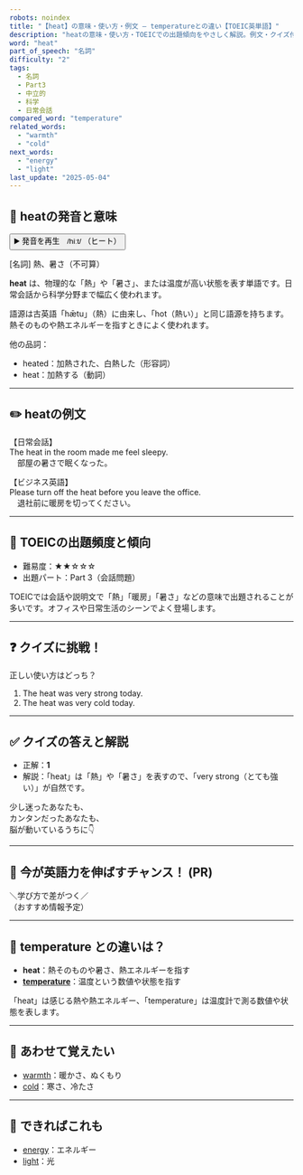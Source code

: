 ```yaml
---
robots: noindex
title: "【heat】の意味・使い方・例文 ― temperatureとの違い【TOEIC英単語】"
description: "heatの意味・使い方・TOEICでの出題傾向をやさしく解説。例文・クイズ付きでtemperatureとの違いもわかりやすく学べます。"
word: "heat"
part_of_speech: "名詞"
difficulty: "2"
tags:
  - 名詞
  - Part3
  - 中立的
  - 科学
  - 日常会話
compared_word: "temperature"
related_words:
  - "warmth"
  - "cold"
next_words:
  - "energy"
  - "light"
last_update: "2025-05-04"
---
```


## 🔰 heatの発音と意味

<button class="play-audio" onclick="playTTS('heat')">
  <span class="play-audio-main">
    ▶️ 発音を再生　/hiːt/
  </span>
  <span class="play-audio-sub">
    （ヒート）
  </span>
</button>

[名詞] 熱、暑さ（不可算）

**heat** は、物理的な「熱」や「暑さ」、または温度が高い状態を表す単語です。日常会話から科学分野まで幅広く使われます。

語源は古英語「hǣtu」（熱）に由来し、「hot（熱い）」と同じ語源を持ちます。熱そのものや熱エネルギーを指すときによく使われます。

他の品詞：  
- heated：加熱された、白熱した（形容詞）
- heat：加熱する（動詞）

---

## ✏️ heatの例文

【日常会話】  
The heat in the room made me feel sleepy.  
　部屋の暑さで眠くなった。

【ビジネス英語】  
Please turn off the heat before you leave the office.  
　退社前に暖房を切ってください。

---

## 🎯 TOEICの出題頻度と傾向

- 難易度：★★☆☆☆
- 出題パート：Part 3（会話問題）

TOEICでは会話や説明文で「熱」「暖房」「暑さ」などの意味で出題されることが多いです。オフィスや日常生活のシーンでよく登場します。

---

## ❓ クイズに挑戦！

正しい使い方はどっち？

1. The heat was very strong today.  
2. The heat was very cold today.

---

## ✅ クイズの答えと解説

- 正解：**1**
- 解説：「heat」は「熱」や「暑さ」を表すので、「very strong（とても強い）」が自然です。

少し迷ったあなたも、  
カンタンだったあなたも、  
脳が動いているうちに👇️

---

## 🚀 今が英語力を伸ばすチャンス！ (PR)

<div class="info-center">
＼学び方で差がつく／<br>  
（おすすめ情報予定）
</div>

---

## 🤔  temperature との違いは？

- **heat**：熱そのものや暑さ、熱エネルギーを指す
- **[temperature](/word/temperature)**：温度という数値や状態を指す

「heat」は感じる熱や熱エネルギー、「temperature」は温度計で測る数値や状態を表します。

---

## 🧩 あわせて覚えたい

- [warmth](/word/warmth)：暖かさ、ぬくもり
- [cold](/word/cold)：寒さ、冷たさ

---

## 📖 できればこれも

- [energy](/word/energy)：エネルギー
- [light](/word/light)：光

<!-- cvid: aid42_bid15 -->
